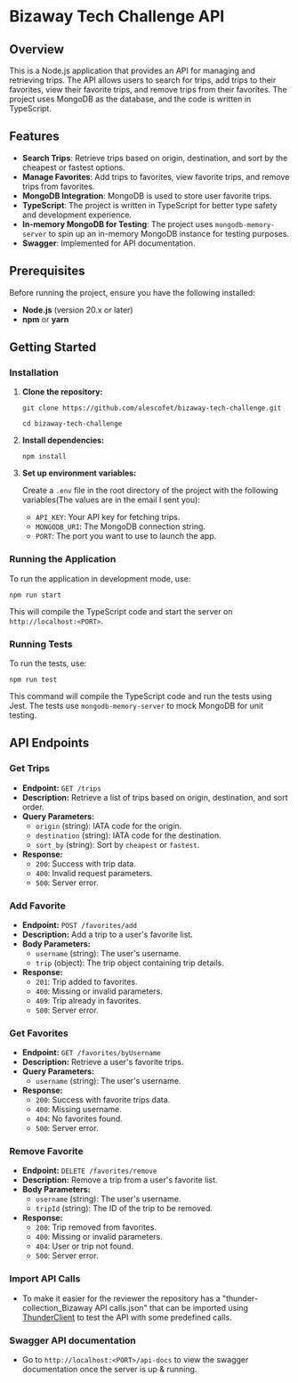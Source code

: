 Bizaway Tech Challenge API
==================

Overview
--------

This is a Node.js application that provides an API for managing and retrieving trips. The API allows users to search for trips, add trips to their favorites, view their favorite trips, and remove trips from their favorites. The project uses MongoDB as the database, and the code is written in TypeScript.

Features
--------

-   **Search Trips**: Retrieve trips based on origin, destination, and sort by the cheapest or fastest options.
-   **Manage Favorites**: Add trips to favorites, view favorite trips, and remove trips from favorites.
-   **MongoDB Integration**: MongoDB is used to store user favorite trips.
-   **TypeScript**: The project is written in TypeScript for better type safety and development experience.
-   **In-memory MongoDB for Testing**: The project uses `mongodb-memory-server` to spin up an in-memory MongoDB instance for testing purposes.
-   **Swagger**: Implemented for API documentation.

Prerequisites
-------------

Before running the project, ensure you have the following installed:

-   **Node.js** (version 20.x or later)
-   **npm** or **yarn**

Getting Started
---------------

### Installation

1.  **Clone the repository:**

    `git clone https://github.com/alescofet/bizaway-tech-challenge.git`
    
    `cd bizaway-tech-challenge`

2.  **Install dependencies:**

    `npm install`

3.  **Set up environment variables:**

    Create a `.env` file in the root directory of the project with the following variables(The values are in the email I sent you):

    -   `API_KEY`: Your API key for fetching trips.
    -   `MONGODB_URI`: The MongoDB connection string.
    -   `PORT`: The port you want to use to launch the app.

### Running the Application

To run the application in development mode, use:

`npm run start`

This will compile the TypeScript code and start the server on `http://localhost:<PORT>`.

### Running Tests

To run the tests, use:

`npm run test`

This command will compile the TypeScript code and run the tests using Jest. The tests use `mongodb-memory-server` to mock MongoDB for unit testing.

API Endpoints
-------------

### Get Trips

-   **Endpoint:** `GET /trips`
-   **Description:** Retrieve a list of trips based on origin, destination, and sort order.
-   **Query Parameters:**
    -   `origin` (string): IATA code for the origin.
    -   `destination` (string): IATA code for the destination.
    -   `sort_by` (string): Sort by `cheapest` or `fastest`.
-   **Response:**
    -   `200`: Success with trip data.
    -   `400`: Invalid request parameters.
    -   `500`: Server error.

### Add Favorite

-   **Endpoint:** `POST /favorites/add`
-   **Description:** Add a trip to a user's favorite list.
-   **Body Parameters:**
    -   `username` (string): The user's username.
    -   `trip` (object): The trip object containing trip details.
-   **Response:**
    -   `201`: Trip added to favorites.
    -   `400`: Missing or invalid parameters.
    -   `409`: Trip already in favorites.
    -   `500`: Server error.

### Get Favorites

-   **Endpoint:** `GET /favorites/byUsername`
-   **Description:** Retrieve a user's favorite trips.
-   **Query Parameters:**
    -   `username` (string): The user's username.
-   **Response:**
    -   `200`: Success with favorite trips data.
    -   `400`: Missing username.
    -   `404`: No favorites found.
    -   `500`: Server error.

### Remove Favorite

-   **Endpoint:** `DELETE /favorites/remove`
-   **Description:** Remove a trip from a user's favorite list.
-   **Body Parameters:**
    -   `username` (string): The user's username.
    -   `tripId` (string): The ID of the trip to be removed.
-   **Response:**
    -   `200`: Trip removed from favorites.
    -   `400`: Missing or invalid parameters.
    -   `404`: User or trip not found.
    -   `500`: Server error.

### Import API Calls

-   To make it easier for the reviewer the repository has a "thunder-collection_Bizaway API calls.json" that can be imported using [ThunderClient](https://marketplace.visualstudio.com/items?itemName=rangav.vscode-thunder-client) to test the API with some predefined calls.

### Swagger API documentation

-   Go to `http://localhost:<PORT>/api-docs` to view the swagger documentation once the server is up & running.